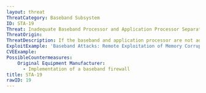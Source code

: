 ```yaml
---
layout: threat
ThreatCategory: Baseband Subsystem
ID: STA-19
Threat: Inadequate Baseband Processor and Application Processor Separation
ThreatOrigin:
ThreatDescription: If the baseband and application processor are not adequately separated, an adversary could exploit this to gain access to primary operating system data.
ExploitExample: 'Baseband Attacks: Remote Exploitation of Memory Corruptions in Cellular Protocol Stacks [^50]'
CVEExample:
PossibleCountermeasures:
    Original Equipment Manufacturer:
      - Implementation of a baseband firewall
title: STA-19
rawID: 19
---
```

